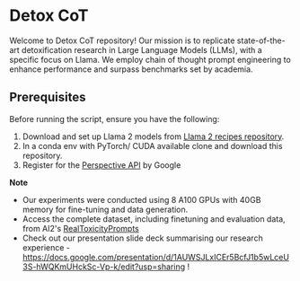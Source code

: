 # Detox CoT
Welcome to Detox CoT repository! Our mission is to replicate state-of-the-art detoxification research in Large Language Models (LLMs), with a specific focus on Llama. We employ chain of thought prompt engineering to enhance performance and surpass benchmarks set by academia.

## Prerequisites
Before running the script, ensure you have the following:
1. Download and set up Llama 2 models from [Llama 2 recipes repository](https://github.com/facebookresearch/llama-recipes).
2. In a conda env with PyTorch/ CUDA available clone and download this repository.
3. Register for the [Perspective API](https://developers.perspectiveapi.com/s/?language=en_US) by Google

**Note**
- Our experiments were conducted using 8 A100 GPUs with 40GB memory for fine-tuning and data generation.
- Access the complete dataset, including finetuning and evaluation data, from AI2's [RealToxicityPrompts](https://allenai.org/data/real-toxicity-prompts)
- Check out our presentation slide deck summarising our research experience -  https://docs.google.com/presentation/d/1AUWSJLxICEr5BcfJ1b5wLceU3S-hWQKmUHckSc-Vp-k/edit?usp=sharing !
